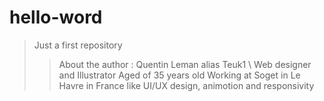 # hello-word
>Just a first repository
>> About the author : 
  Quentin Leman alias Teuk1 \ Web designer and Illustrator
    Aged of 35 years old
    Working at Soget in Le Havre in France
    like UI/UX design, animotion and responsivity
